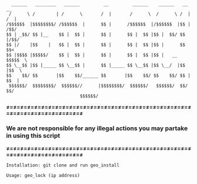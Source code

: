       ______   ________   ______         __         ______    ______   __    __ 
     /      \ /        | /      \       /  |       /      \  /      \ /  |  /  |
    /$$$$$$  |$$$$$$$$/ /$$$$$$  |      $$ |      /$$$$$$  |/$$$$$$  |$$ | /$$/ 
    $$ | _$$/ $$ |__    $$ |  $$ |      $$ |      $$ |  $$ |$$ |  $$/ $$ |/$$/  
    $$ |/    |$$    |   $$ |  $$ |      $$ |      $$ |  $$ |$$ |      $$  $$<   
    $$ |$$$$ |$$$$$/    $$ |  $$ |      $$ |      $$ |  $$ |$$ |   __ $$$$$  \  
    $$ \__$$ |$$ |_____ $$ \__$$ |      $$ |_____ $$ \__$$ |$$ \__/  |$$ |$$  \ 
    $$    $$/ $$       |$$    $$/______ $$       |$$    $$/ $$    $$/ $$ | $$  |
     $$$$$$/  $$$$$$$$/  $$$$$$//      |$$$$$$$$/  $$$$$$/   $$$$$$/  $$/   $$/
                                $$$$$$/
**≠=≠=≠=≠=≠=≠=≠=≠=≠=≠=≠=≠=≠=≠=≠=≠=≠=≠=≠=≠=≠=≠=≠=≠=≠=≠=≠=≠=≠=≠=≠=≠=≠=≠=≠=≠=≠=≠**

### We are not responsible for any illegal actions you may partake in using this script

**≠=≠=≠=≠=≠=≠=≠=≠=≠=≠=≠=≠=≠=≠=≠=≠=≠=≠=≠=≠=≠=≠=≠=≠=≠=≠=≠=≠=≠=≠=≠=≠=≠=≠=≠=≠=≠=≠**

    Installation: git clone and run geo_install

    Usage: geo_lock (ip address)
